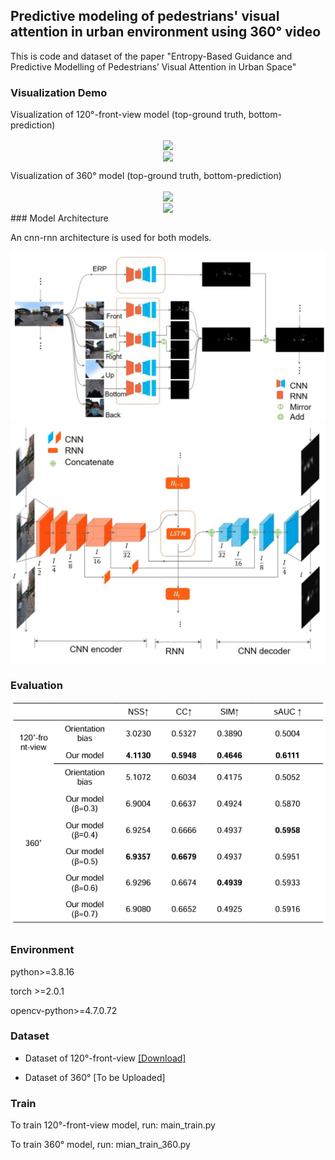 ## Predictive modeling of pedestrians' visual attention in urban environment using 360° video

This is code and dataset of the paper "Entropy-Based Guidance and Predictive Modelling of Pedestrians’ Visual Attention in Urban Space"

### Visualization Demo
Visualization of 120°-front-view model (top-ground truth, bottom-prediction)
<div align="center">
<img src="demo/comparison.gif" width="500px" align="center"/>
</div>

<div align="center">
<img src="demo/comparison_02.gif" width="500px" align="center"/>
</div>

Visualization of 360° model (top-ground truth, bottom-prediction)
<div align="center">
<img src="demo/comparison360.gif" width="500px" align="center"/>
</div>

<div align="center">
<img src="demo/comparison360_02.gif" width="500px" align="center"/>
</div>
### Model Architecture

An cnn-rnn architecture is used for both models.

<img src="imgs/model_architecture_02.jpg" alt="model_architecture_02" style="zoom:50%;" />

<img src="imgs/model_architecture_01.jpg" alt="model_architecture_01" style="zoom: 50%;" />

### Evaluation

![Evaluation](imgs\Evaluation.png)

### Environment

python>=3.8.16

torch >=2.0.1

opencv-python>=4.7.0.72

### Dataset

* Dataset of 120°-front-view <a href="https://cloud.tsinghua.edu.cn/f/e0038a4d705e4c179195/?dl=1h">[Download]</a>

* Dataset of 360° [To be Uploaded]

### Train

To train 120°-front-view model, run: main_train.py

To train 360° model, run: mian_train_360.py
